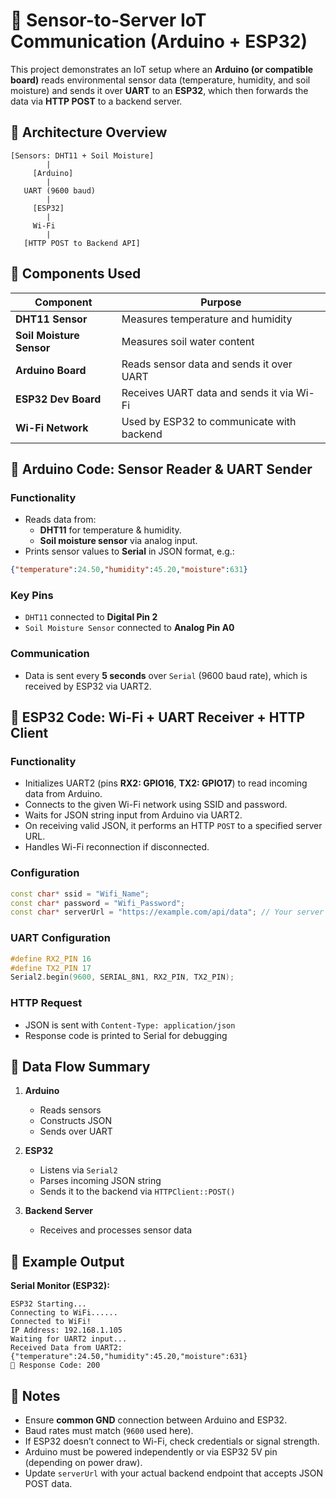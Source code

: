 
# 🌿 Sensor-to-Server IoT Communication (Arduino + ESP32)

This project demonstrates an IoT setup where an **Arduino (or compatible board)** reads environmental sensor data (temperature, humidity, and soil moisture) and sends it over **UART** to an **ESP32**, which then forwards the data via **HTTP POST** to a backend server.

## 📶 Architecture Overview

```
[Sensors: DHT11 + Soil Moisture]
        |
     [Arduino]
        |
   UART (9600 baud)
        |
     [ESP32]
        |
     Wi-Fi
        |
   [HTTP POST to Backend API]
```

## 🔧 Components Used

| Component            | Purpose                                     |
|---------------------|---------------------------------------------|
| **DHT11 Sensor**     | Measures temperature and humidity           |
| **Soil Moisture Sensor** | Measures soil water content          |
| **Arduino Board**    | Reads sensor data and sends it over UART   |
| **ESP32 Dev Board**  | Receives UART data and sends it via Wi-Fi  |
| **Wi-Fi Network**    | Used by ESP32 to communicate with backend  |

## 📡 Arduino Code: Sensor Reader & UART Sender

### Functionality

- Reads data from:
  - **DHT11** for temperature & humidity.
  - **Soil moisture sensor** via analog input.
- Prints sensor values to **Serial** in JSON format, e.g.:

```json
{"temperature":24.50,"humidity":45.20,"moisture":631}
```

### Key Pins

- `DHT11` connected to **Digital Pin 2**
- `Soil Moisture Sensor` connected to **Analog Pin A0**

### Communication

- Data is sent every **5 seconds** over `Serial` (9600 baud rate), which is received by ESP32 via UART2.

## 🔌 ESP32 Code: Wi-Fi + UART Receiver + HTTP Client

### Functionality

- Initializes UART2 (pins **RX2: GPIO16**, **TX2: GPIO17**) to read incoming data from Arduino.
- Connects to the given Wi-Fi network using SSID and password.
- Waits for JSON string input from Arduino via UART2.
- On receiving valid JSON, it performs an HTTP `POST` to a specified server URL.
- Handles Wi-Fi reconnection if disconnected.

### Configuration

```cpp
const char* ssid = "Wifi_Name";
const char* password = "Wifi_Password";
const char* serverUrl = "https://example.com/api/data"; // Your server endpoint
```

### UART Configuration

```cpp
#define RX2_PIN 16
#define TX2_PIN 17
Serial2.begin(9600, SERIAL_8N1, RX2_PIN, TX2_PIN);
```

### HTTP Request

- JSON is sent with `Content-Type: application/json`
- Response code is printed to Serial for debugging

## 🔄 Data Flow Summary

1. **Arduino**
   - Reads sensors
   - Constructs JSON
   - Sends over UART

2. **ESP32**
   - Listens via `Serial2`
   - Parses incoming JSON string
   - Sends it to the backend via `HTTPClient::POST()`

3. **Backend Server**
   - Receives and processes sensor data

## 🧪 Example Output

**Serial Monitor (ESP32):**

```
ESP32 Starting...
Connecting to WiFi......
Connected to WiFi!
IP Address: 192.168.1.105
Waiting for UART2 input...
Received Data from UART2: {"temperature":24.50,"humidity":45.20,"moisture":631}
📡 Response Code: 200
```

## 📌 Notes

- Ensure **common GND** connection between Arduino and ESP32.
- Baud rates must match (`9600` used here).
- If ESP32 doesn’t connect to Wi-Fi, check credentials or signal strength.
- Arduino must be powered independently or via ESP32 5V pin (depending on power draw).
- Update `serverUrl` with your actual backend endpoint that accepts JSON POST data.

